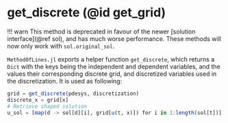 # get_discrete (@id get_grid)

!!! warn
    This method is deprecated in favour of the newer [solution interface](@ref sol), and has much worse performance. These methods will now only work with `sol.original_sol`.

`MethodOfLines.jl` exports a helper function `get_discrete`, which returns a `Dict` with the keys being the independent and dependent variables, and the values their corresponding discrete grid, and discretized variables used in the discretization. It is used as following:
```julia
grid = get_discrete(pdesys, discretization)
discrete_x = grid[x]
# Retrieve shaped solution
u_sol = [map(d -> sol[d][i], grid[u(t, x)]) for i in 1:length(sol[t])]
```